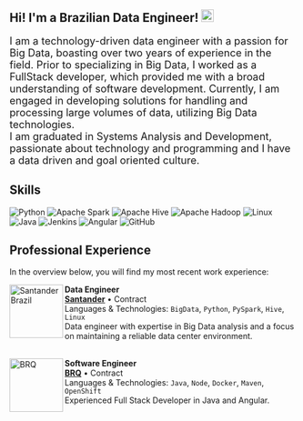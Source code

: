 ## Hi! I'm a Brazilian Data Engineer! <img height="22" src="https://www.countryflags.com/wp-content/uploads/brazil-flag-png-large.png"/>


<font size="+1">I am a technology-driven data engineer with a passion for Big Data, boasting over two years of experience in the field. Prior to specializing in Big Data, I worked as a FullStack developer, which provided me with a broad understanding of software development. Currently, I am engaged in developing solutions for handling and processing large volumes of data, utilizing Big Data technologies.</font><br>
<font size="+1">I am graduated in Systems Analysis and Development, passionate about technology and programming and I have a data driven and goal oriented culture.</font>
<br>

## Skills

![Python](https://img.shields.io/badge/-Python-333333?style=flat&logo=Python&logoColor=ffdd54)
![Apache Spark](https://img.shields.io/badge/Apache%20Spark-333333?style=flat&logo=apachespark&logoColor=orage)
![Apache Hive](https://img.shields.io/badge/Apache%20Hive-333333?style=flat&logo=apachehive&logoColor=yellow)
![Apache Hadoop](https://img.shields.io/badge/Apache%20Hadoop-333333?style=flat&logo=apachehadoop&logoColor=yellow)
![Linux](https://img.shields.io/badge/Linux-333333?style=flat&logo=linux&logoColor=white)
![Java](https://img.shields.io/badge/Java-333333.svg?style=flat&logo=openjdk&logoColor=blue)
![Jenkins](https://img.shields.io/badge/Jenkins-333333.svg?style=flat&logo=jenkins&logoColor=white)
![Angular](https://img.shields.io/badge/Angular-333333.svg?style=flat&logo=angular&logoColor=blue)
![GitHub](https://img.shields.io/badge/-GitHub-333333?style=flat&logo=github)



## Professional Experience
In the overview below, you will find my most recent work experience:

[<img align="left" height="94px" width="94px" alt="Santander Brazil" src="https://media.licdn.com/dms/image/D4D0BAQG3PEnixOt3Ig/company-logo_200_200/0/1687986449036/f1rstdigitalservices_logo?e=1724284800&v=beta&t=KWSAA_7QYUF8o0RkU5ycuEBFPFsBVRRiwXAU37XOUsE"/>](https://www.f1rst.com.br/first/)
**Data Engineer** \
[**Santander**]((https://www.f1rst.com.br/first/)) • Contract \
Languages & Technologies: `BigData`, `Python`, `PySpark`, `Hive`, `Linux` \
Data engineer with expertise in Big Data analysis and a focus on maintaining a reliable data center environment.
<br/>
<br/>

[<img align="left" height="94px" width="94px" alt="BRQ" src="https://media.licdn.com/dms/image/v2/D4D0BAQE7_Z1WtNnoYA/company-logo_100_100/company-logo_100_100/0/1688483327395/brq_logo?e=1743033600&v=beta&t=OwQQS3oXbxRbtOyhy2tkaBRxXRhiaFylu_A5F50kglE"/>](https://www.brq.com/)
**Software Engineer** \
[**BRQ**]((https://www.brq.com/)) • Contract \
Languages & Technologies: `Java`, `Node`, `Docker`, `Maven`, `OpenShift` \
Experienced Full Stack Developer in Java and Angular.
<br/>
<br/>



